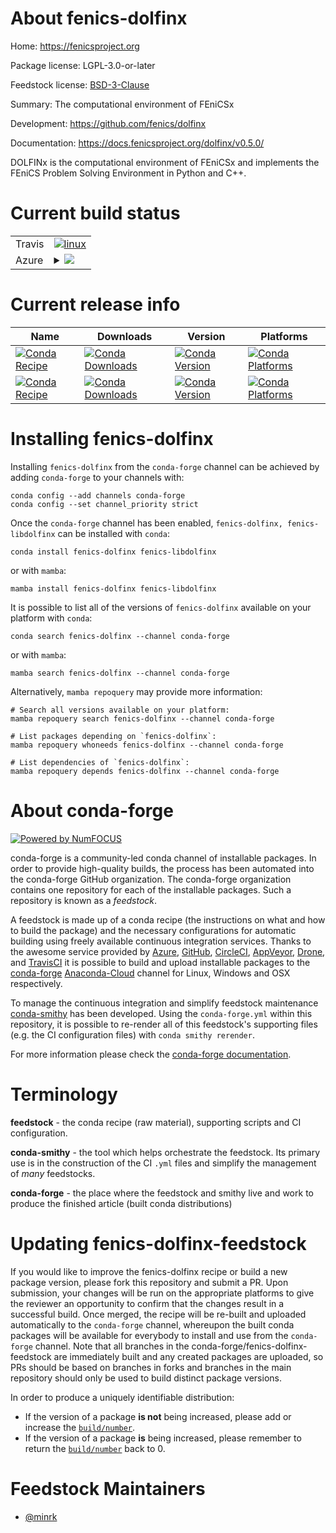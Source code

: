 About fenics-dolfinx
====================

Home: https://fenicsproject.org

Package license: LGPL-3.0-or-later

Feedstock license: [BSD-3-Clause](https://github.com/conda-forge/fenics-dolfinx-feedstock/blob/main/LICENSE.txt)

Summary: The computational environment of FEniCSx

Development: https://github.com/fenics/dolfinx

Documentation: https://docs.fenicsproject.org/dolfinx/v0.5.0/

DOLFINx is the computational environment of FEniCSx
and implements the FEniCS Problem Solving Environment in Python and C++.


Current build status
====================


<table><tr>
    <td>Travis</td>
    <td>
      <a href="https://app.travis-ci.com/conda-forge/fenics-dolfinx-feedstock">
        <img alt="linux" src="https://img.shields.io/travis/com/conda-forge/fenics-dolfinx-feedstock/main.svg?label=Linux">
      </a>
    </td>
  </tr>
    
  <tr>
    <td>Azure</td>
    <td>
      <details>
        <summary>
          <a href="https://dev.azure.com/conda-forge/feedstock-builds/_build/latest?definitionId=16326&branchName=main">
            <img src="https://dev.azure.com/conda-forge/feedstock-builds/_apis/build/status/fenics-dolfinx-feedstock?branchName=main">
          </a>
        </summary>
        <table>
          <thead><tr><th>Variant</th><th>Status</th></tr></thead>
          <tbody><tr>
              <td>linux_64_mpimpichpython3.10.____cpythonscalarcomplex</td>
              <td>
                <a href="https://dev.azure.com/conda-forge/feedstock-builds/_build/latest?definitionId=16326&branchName=main">
                  <img src="https://dev.azure.com/conda-forge/feedstock-builds/_apis/build/status/fenics-dolfinx-feedstock?branchName=main&jobName=linux&configuration=linux_64_mpimpichpython3.10.____cpythonscalarcomplex" alt="variant">
                </a>
              </td>
            </tr><tr>
              <td>linux_64_mpimpichpython3.10.____cpythonscalarreal</td>
              <td>
                <a href="https://dev.azure.com/conda-forge/feedstock-builds/_build/latest?definitionId=16326&branchName=main">
                  <img src="https://dev.azure.com/conda-forge/feedstock-builds/_apis/build/status/fenics-dolfinx-feedstock?branchName=main&jobName=linux&configuration=linux_64_mpimpichpython3.10.____cpythonscalarreal" alt="variant">
                </a>
              </td>
            </tr><tr>
              <td>linux_64_mpimpichpython3.7.____cpythonscalarcomplex</td>
              <td>
                <a href="https://dev.azure.com/conda-forge/feedstock-builds/_build/latest?definitionId=16326&branchName=main">
                  <img src="https://dev.azure.com/conda-forge/feedstock-builds/_apis/build/status/fenics-dolfinx-feedstock?branchName=main&jobName=linux&configuration=linux_64_mpimpichpython3.7.____cpythonscalarcomplex" alt="variant">
                </a>
              </td>
            </tr><tr>
              <td>linux_64_mpimpichpython3.7.____cpythonscalarreal</td>
              <td>
                <a href="https://dev.azure.com/conda-forge/feedstock-builds/_build/latest?definitionId=16326&branchName=main">
                  <img src="https://dev.azure.com/conda-forge/feedstock-builds/_apis/build/status/fenics-dolfinx-feedstock?branchName=main&jobName=linux&configuration=linux_64_mpimpichpython3.7.____cpythonscalarreal" alt="variant">
                </a>
              </td>
            </tr><tr>
              <td>linux_64_mpimpichpython3.8.____cpythonscalarcomplex</td>
              <td>
                <a href="https://dev.azure.com/conda-forge/feedstock-builds/_build/latest?definitionId=16326&branchName=main">
                  <img src="https://dev.azure.com/conda-forge/feedstock-builds/_apis/build/status/fenics-dolfinx-feedstock?branchName=main&jobName=linux&configuration=linux_64_mpimpichpython3.8.____cpythonscalarcomplex" alt="variant">
                </a>
              </td>
            </tr><tr>
              <td>linux_64_mpimpichpython3.8.____cpythonscalarreal</td>
              <td>
                <a href="https://dev.azure.com/conda-forge/feedstock-builds/_build/latest?definitionId=16326&branchName=main">
                  <img src="https://dev.azure.com/conda-forge/feedstock-builds/_apis/build/status/fenics-dolfinx-feedstock?branchName=main&jobName=linux&configuration=linux_64_mpimpichpython3.8.____cpythonscalarreal" alt="variant">
                </a>
              </td>
            </tr><tr>
              <td>linux_64_mpimpichpython3.9.____cpythonscalarcomplex</td>
              <td>
                <a href="https://dev.azure.com/conda-forge/feedstock-builds/_build/latest?definitionId=16326&branchName=main">
                  <img src="https://dev.azure.com/conda-forge/feedstock-builds/_apis/build/status/fenics-dolfinx-feedstock?branchName=main&jobName=linux&configuration=linux_64_mpimpichpython3.9.____cpythonscalarcomplex" alt="variant">
                </a>
              </td>
            </tr><tr>
              <td>linux_64_mpimpichpython3.9.____cpythonscalarreal</td>
              <td>
                <a href="https://dev.azure.com/conda-forge/feedstock-builds/_build/latest?definitionId=16326&branchName=main">
                  <img src="https://dev.azure.com/conda-forge/feedstock-builds/_apis/build/status/fenics-dolfinx-feedstock?branchName=main&jobName=linux&configuration=linux_64_mpimpichpython3.9.____cpythonscalarreal" alt="variant">
                </a>
              </td>
            </tr><tr>
              <td>linux_64_mpiopenmpipython3.10.____cpythonscalarcomplex</td>
              <td>
                <a href="https://dev.azure.com/conda-forge/feedstock-builds/_build/latest?definitionId=16326&branchName=main">
                  <img src="https://dev.azure.com/conda-forge/feedstock-builds/_apis/build/status/fenics-dolfinx-feedstock?branchName=main&jobName=linux&configuration=linux_64_mpiopenmpipython3.10.____cpythonscalarcomplex" alt="variant">
                </a>
              </td>
            </tr><tr>
              <td>linux_64_mpiopenmpipython3.10.____cpythonscalarreal</td>
              <td>
                <a href="https://dev.azure.com/conda-forge/feedstock-builds/_build/latest?definitionId=16326&branchName=main">
                  <img src="https://dev.azure.com/conda-forge/feedstock-builds/_apis/build/status/fenics-dolfinx-feedstock?branchName=main&jobName=linux&configuration=linux_64_mpiopenmpipython3.10.____cpythonscalarreal" alt="variant">
                </a>
              </td>
            </tr><tr>
              <td>linux_64_mpiopenmpipython3.7.____cpythonscalarcomplex</td>
              <td>
                <a href="https://dev.azure.com/conda-forge/feedstock-builds/_build/latest?definitionId=16326&branchName=main">
                  <img src="https://dev.azure.com/conda-forge/feedstock-builds/_apis/build/status/fenics-dolfinx-feedstock?branchName=main&jobName=linux&configuration=linux_64_mpiopenmpipython3.7.____cpythonscalarcomplex" alt="variant">
                </a>
              </td>
            </tr><tr>
              <td>linux_64_mpiopenmpipython3.7.____cpythonscalarreal</td>
              <td>
                <a href="https://dev.azure.com/conda-forge/feedstock-builds/_build/latest?definitionId=16326&branchName=main">
                  <img src="https://dev.azure.com/conda-forge/feedstock-builds/_apis/build/status/fenics-dolfinx-feedstock?branchName=main&jobName=linux&configuration=linux_64_mpiopenmpipython3.7.____cpythonscalarreal" alt="variant">
                </a>
              </td>
            </tr><tr>
              <td>linux_64_mpiopenmpipython3.8.____cpythonscalarcomplex</td>
              <td>
                <a href="https://dev.azure.com/conda-forge/feedstock-builds/_build/latest?definitionId=16326&branchName=main">
                  <img src="https://dev.azure.com/conda-forge/feedstock-builds/_apis/build/status/fenics-dolfinx-feedstock?branchName=main&jobName=linux&configuration=linux_64_mpiopenmpipython3.8.____cpythonscalarcomplex" alt="variant">
                </a>
              </td>
            </tr><tr>
              <td>linux_64_mpiopenmpipython3.8.____cpythonscalarreal</td>
              <td>
                <a href="https://dev.azure.com/conda-forge/feedstock-builds/_build/latest?definitionId=16326&branchName=main">
                  <img src="https://dev.azure.com/conda-forge/feedstock-builds/_apis/build/status/fenics-dolfinx-feedstock?branchName=main&jobName=linux&configuration=linux_64_mpiopenmpipython3.8.____cpythonscalarreal" alt="variant">
                </a>
              </td>
            </tr><tr>
              <td>linux_64_mpiopenmpipython3.9.____cpythonscalarcomplex</td>
              <td>
                <a href="https://dev.azure.com/conda-forge/feedstock-builds/_build/latest?definitionId=16326&branchName=main">
                  <img src="https://dev.azure.com/conda-forge/feedstock-builds/_apis/build/status/fenics-dolfinx-feedstock?branchName=main&jobName=linux&configuration=linux_64_mpiopenmpipython3.9.____cpythonscalarcomplex" alt="variant">
                </a>
              </td>
            </tr><tr>
              <td>linux_64_mpiopenmpipython3.9.____cpythonscalarreal</td>
              <td>
                <a href="https://dev.azure.com/conda-forge/feedstock-builds/_build/latest?definitionId=16326&branchName=main">
                  <img src="https://dev.azure.com/conda-forge/feedstock-builds/_apis/build/status/fenics-dolfinx-feedstock?branchName=main&jobName=linux&configuration=linux_64_mpiopenmpipython3.9.____cpythonscalarreal" alt="variant">
                </a>
              </td>
            </tr><tr>
              <td>linux_aarch64_mpimpichpython3.10.____cpythonscalarcomplex</td>
              <td>
                <a href="https://dev.azure.com/conda-forge/feedstock-builds/_build/latest?definitionId=16326&branchName=main">
                  <img src="https://dev.azure.com/conda-forge/feedstock-builds/_apis/build/status/fenics-dolfinx-feedstock?branchName=main&jobName=linux&configuration=linux_aarch64_mpimpichpython3.10.____cpythonscalarcomplex" alt="variant">
                </a>
              </td>
            </tr><tr>
              <td>linux_aarch64_mpimpichpython3.10.____cpythonscalarreal</td>
              <td>
                <a href="https://dev.azure.com/conda-forge/feedstock-builds/_build/latest?definitionId=16326&branchName=main">
                  <img src="https://dev.azure.com/conda-forge/feedstock-builds/_apis/build/status/fenics-dolfinx-feedstock?branchName=main&jobName=linux&configuration=linux_aarch64_mpimpichpython3.10.____cpythonscalarreal" alt="variant">
                </a>
              </td>
            </tr><tr>
              <td>linux_aarch64_mpimpichpython3.7.____cpythonscalarcomplex</td>
              <td>
                <a href="https://dev.azure.com/conda-forge/feedstock-builds/_build/latest?definitionId=16326&branchName=main">
                  <img src="https://dev.azure.com/conda-forge/feedstock-builds/_apis/build/status/fenics-dolfinx-feedstock?branchName=main&jobName=linux&configuration=linux_aarch64_mpimpichpython3.7.____cpythonscalarcomplex" alt="variant">
                </a>
              </td>
            </tr><tr>
              <td>linux_aarch64_mpimpichpython3.7.____cpythonscalarreal</td>
              <td>
                <a href="https://dev.azure.com/conda-forge/feedstock-builds/_build/latest?definitionId=16326&branchName=main">
                  <img src="https://dev.azure.com/conda-forge/feedstock-builds/_apis/build/status/fenics-dolfinx-feedstock?branchName=main&jobName=linux&configuration=linux_aarch64_mpimpichpython3.7.____cpythonscalarreal" alt="variant">
                </a>
              </td>
            </tr><tr>
              <td>linux_aarch64_mpimpichpython3.8.____cpythonscalarcomplex</td>
              <td>
                <a href="https://dev.azure.com/conda-forge/feedstock-builds/_build/latest?definitionId=16326&branchName=main">
                  <img src="https://dev.azure.com/conda-forge/feedstock-builds/_apis/build/status/fenics-dolfinx-feedstock?branchName=main&jobName=linux&configuration=linux_aarch64_mpimpichpython3.8.____cpythonscalarcomplex" alt="variant">
                </a>
              </td>
            </tr><tr>
              <td>linux_aarch64_mpimpichpython3.8.____cpythonscalarreal</td>
              <td>
                <a href="https://dev.azure.com/conda-forge/feedstock-builds/_build/latest?definitionId=16326&branchName=main">
                  <img src="https://dev.azure.com/conda-forge/feedstock-builds/_apis/build/status/fenics-dolfinx-feedstock?branchName=main&jobName=linux&configuration=linux_aarch64_mpimpichpython3.8.____cpythonscalarreal" alt="variant">
                </a>
              </td>
            </tr><tr>
              <td>linux_aarch64_mpimpichpython3.9.____cpythonscalarcomplex</td>
              <td>
                <a href="https://dev.azure.com/conda-forge/feedstock-builds/_build/latest?definitionId=16326&branchName=main">
                  <img src="https://dev.azure.com/conda-forge/feedstock-builds/_apis/build/status/fenics-dolfinx-feedstock?branchName=main&jobName=linux&configuration=linux_aarch64_mpimpichpython3.9.____cpythonscalarcomplex" alt="variant">
                </a>
              </td>
            </tr><tr>
              <td>linux_aarch64_mpimpichpython3.9.____cpythonscalarreal</td>
              <td>
                <a href="https://dev.azure.com/conda-forge/feedstock-builds/_build/latest?definitionId=16326&branchName=main">
                  <img src="https://dev.azure.com/conda-forge/feedstock-builds/_apis/build/status/fenics-dolfinx-feedstock?branchName=main&jobName=linux&configuration=linux_aarch64_mpimpichpython3.9.____cpythonscalarreal" alt="variant">
                </a>
              </td>
            </tr><tr>
              <td>linux_aarch64_mpiopenmpipython3.10.____cpythonscalarcomplex</td>
              <td>
                <a href="https://dev.azure.com/conda-forge/feedstock-builds/_build/latest?definitionId=16326&branchName=main">
                  <img src="https://dev.azure.com/conda-forge/feedstock-builds/_apis/build/status/fenics-dolfinx-feedstock?branchName=main&jobName=linux&configuration=linux_aarch64_mpiopenmpipython3.10.____cpythonscalarcomplex" alt="variant">
                </a>
              </td>
            </tr><tr>
              <td>linux_aarch64_mpiopenmpipython3.10.____cpythonscalarreal</td>
              <td>
                <a href="https://dev.azure.com/conda-forge/feedstock-builds/_build/latest?definitionId=16326&branchName=main">
                  <img src="https://dev.azure.com/conda-forge/feedstock-builds/_apis/build/status/fenics-dolfinx-feedstock?branchName=main&jobName=linux&configuration=linux_aarch64_mpiopenmpipython3.10.____cpythonscalarreal" alt="variant">
                </a>
              </td>
            </tr><tr>
              <td>linux_aarch64_mpiopenmpipython3.7.____cpythonscalarcomplex</td>
              <td>
                <a href="https://dev.azure.com/conda-forge/feedstock-builds/_build/latest?definitionId=16326&branchName=main">
                  <img src="https://dev.azure.com/conda-forge/feedstock-builds/_apis/build/status/fenics-dolfinx-feedstock?branchName=main&jobName=linux&configuration=linux_aarch64_mpiopenmpipython3.7.____cpythonscalarcomplex" alt="variant">
                </a>
              </td>
            </tr><tr>
              <td>linux_aarch64_mpiopenmpipython3.7.____cpythonscalarreal</td>
              <td>
                <a href="https://dev.azure.com/conda-forge/feedstock-builds/_build/latest?definitionId=16326&branchName=main">
                  <img src="https://dev.azure.com/conda-forge/feedstock-builds/_apis/build/status/fenics-dolfinx-feedstock?branchName=main&jobName=linux&configuration=linux_aarch64_mpiopenmpipython3.7.____cpythonscalarreal" alt="variant">
                </a>
              </td>
            </tr><tr>
              <td>linux_aarch64_mpiopenmpipython3.8.____cpythonscalarcomplex</td>
              <td>
                <a href="https://dev.azure.com/conda-forge/feedstock-builds/_build/latest?definitionId=16326&branchName=main">
                  <img src="https://dev.azure.com/conda-forge/feedstock-builds/_apis/build/status/fenics-dolfinx-feedstock?branchName=main&jobName=linux&configuration=linux_aarch64_mpiopenmpipython3.8.____cpythonscalarcomplex" alt="variant">
                </a>
              </td>
            </tr><tr>
              <td>linux_aarch64_mpiopenmpipython3.8.____cpythonscalarreal</td>
              <td>
                <a href="https://dev.azure.com/conda-forge/feedstock-builds/_build/latest?definitionId=16326&branchName=main">
                  <img src="https://dev.azure.com/conda-forge/feedstock-builds/_apis/build/status/fenics-dolfinx-feedstock?branchName=main&jobName=linux&configuration=linux_aarch64_mpiopenmpipython3.8.____cpythonscalarreal" alt="variant">
                </a>
              </td>
            </tr><tr>
              <td>linux_aarch64_mpiopenmpipython3.9.____cpythonscalarcomplex</td>
              <td>
                <a href="https://dev.azure.com/conda-forge/feedstock-builds/_build/latest?definitionId=16326&branchName=main">
                  <img src="https://dev.azure.com/conda-forge/feedstock-builds/_apis/build/status/fenics-dolfinx-feedstock?branchName=main&jobName=linux&configuration=linux_aarch64_mpiopenmpipython3.9.____cpythonscalarcomplex" alt="variant">
                </a>
              </td>
            </tr><tr>
              <td>linux_aarch64_mpiopenmpipython3.9.____cpythonscalarreal</td>
              <td>
                <a href="https://dev.azure.com/conda-forge/feedstock-builds/_build/latest?definitionId=16326&branchName=main">
                  <img src="https://dev.azure.com/conda-forge/feedstock-builds/_apis/build/status/fenics-dolfinx-feedstock?branchName=main&jobName=linux&configuration=linux_aarch64_mpiopenmpipython3.9.____cpythonscalarreal" alt="variant">
                </a>
              </td>
            </tr><tr>
              <td>linux_ppc64le_mpimpichpython3.10.____cpythonscalarcomplex</td>
              <td>
                <a href="https://dev.azure.com/conda-forge/feedstock-builds/_build/latest?definitionId=16326&branchName=main">
                  <img src="https://dev.azure.com/conda-forge/feedstock-builds/_apis/build/status/fenics-dolfinx-feedstock?branchName=main&jobName=linux&configuration=linux_ppc64le_mpimpichpython3.10.____cpythonscalarcomplex" alt="variant">
                </a>
              </td>
            </tr><tr>
              <td>linux_ppc64le_mpimpichpython3.10.____cpythonscalarreal</td>
              <td>
                <a href="https://dev.azure.com/conda-forge/feedstock-builds/_build/latest?definitionId=16326&branchName=main">
                  <img src="https://dev.azure.com/conda-forge/feedstock-builds/_apis/build/status/fenics-dolfinx-feedstock?branchName=main&jobName=linux&configuration=linux_ppc64le_mpimpichpython3.10.____cpythonscalarreal" alt="variant">
                </a>
              </td>
            </tr><tr>
              <td>linux_ppc64le_mpimpichpython3.7.____cpythonscalarcomplex</td>
              <td>
                <a href="https://dev.azure.com/conda-forge/feedstock-builds/_build/latest?definitionId=16326&branchName=main">
                  <img src="https://dev.azure.com/conda-forge/feedstock-builds/_apis/build/status/fenics-dolfinx-feedstock?branchName=main&jobName=linux&configuration=linux_ppc64le_mpimpichpython3.7.____cpythonscalarcomplex" alt="variant">
                </a>
              </td>
            </tr><tr>
              <td>linux_ppc64le_mpimpichpython3.7.____cpythonscalarreal</td>
              <td>
                <a href="https://dev.azure.com/conda-forge/feedstock-builds/_build/latest?definitionId=16326&branchName=main">
                  <img src="https://dev.azure.com/conda-forge/feedstock-builds/_apis/build/status/fenics-dolfinx-feedstock?branchName=main&jobName=linux&configuration=linux_ppc64le_mpimpichpython3.7.____cpythonscalarreal" alt="variant">
                </a>
              </td>
            </tr><tr>
              <td>linux_ppc64le_mpimpichpython3.8.____cpythonscalarcomplex</td>
              <td>
                <a href="https://dev.azure.com/conda-forge/feedstock-builds/_build/latest?definitionId=16326&branchName=main">
                  <img src="https://dev.azure.com/conda-forge/feedstock-builds/_apis/build/status/fenics-dolfinx-feedstock?branchName=main&jobName=linux&configuration=linux_ppc64le_mpimpichpython3.8.____cpythonscalarcomplex" alt="variant">
                </a>
              </td>
            </tr><tr>
              <td>linux_ppc64le_mpimpichpython3.8.____cpythonscalarreal</td>
              <td>
                <a href="https://dev.azure.com/conda-forge/feedstock-builds/_build/latest?definitionId=16326&branchName=main">
                  <img src="https://dev.azure.com/conda-forge/feedstock-builds/_apis/build/status/fenics-dolfinx-feedstock?branchName=main&jobName=linux&configuration=linux_ppc64le_mpimpichpython3.8.____cpythonscalarreal" alt="variant">
                </a>
              </td>
            </tr><tr>
              <td>linux_ppc64le_mpimpichpython3.9.____cpythonscalarcomplex</td>
              <td>
                <a href="https://dev.azure.com/conda-forge/feedstock-builds/_build/latest?definitionId=16326&branchName=main">
                  <img src="https://dev.azure.com/conda-forge/feedstock-builds/_apis/build/status/fenics-dolfinx-feedstock?branchName=main&jobName=linux&configuration=linux_ppc64le_mpimpichpython3.9.____cpythonscalarcomplex" alt="variant">
                </a>
              </td>
            </tr><tr>
              <td>linux_ppc64le_mpimpichpython3.9.____cpythonscalarreal</td>
              <td>
                <a href="https://dev.azure.com/conda-forge/feedstock-builds/_build/latest?definitionId=16326&branchName=main">
                  <img src="https://dev.azure.com/conda-forge/feedstock-builds/_apis/build/status/fenics-dolfinx-feedstock?branchName=main&jobName=linux&configuration=linux_ppc64le_mpimpichpython3.9.____cpythonscalarreal" alt="variant">
                </a>
              </td>
            </tr><tr>
              <td>linux_ppc64le_mpiopenmpipython3.10.____cpythonscalarcomplex</td>
              <td>
                <a href="https://dev.azure.com/conda-forge/feedstock-builds/_build/latest?definitionId=16326&branchName=main">
                  <img src="https://dev.azure.com/conda-forge/feedstock-builds/_apis/build/status/fenics-dolfinx-feedstock?branchName=main&jobName=linux&configuration=linux_ppc64le_mpiopenmpipython3.10.____cpythonscalarcomplex" alt="variant">
                </a>
              </td>
            </tr><tr>
              <td>linux_ppc64le_mpiopenmpipython3.10.____cpythonscalarreal</td>
              <td>
                <a href="https://dev.azure.com/conda-forge/feedstock-builds/_build/latest?definitionId=16326&branchName=main">
                  <img src="https://dev.azure.com/conda-forge/feedstock-builds/_apis/build/status/fenics-dolfinx-feedstock?branchName=main&jobName=linux&configuration=linux_ppc64le_mpiopenmpipython3.10.____cpythonscalarreal" alt="variant">
                </a>
              </td>
            </tr><tr>
              <td>linux_ppc64le_mpiopenmpipython3.7.____cpythonscalarcomplex</td>
              <td>
                <a href="https://dev.azure.com/conda-forge/feedstock-builds/_build/latest?definitionId=16326&branchName=main">
                  <img src="https://dev.azure.com/conda-forge/feedstock-builds/_apis/build/status/fenics-dolfinx-feedstock?branchName=main&jobName=linux&configuration=linux_ppc64le_mpiopenmpipython3.7.____cpythonscalarcomplex" alt="variant">
                </a>
              </td>
            </tr><tr>
              <td>linux_ppc64le_mpiopenmpipython3.7.____cpythonscalarreal</td>
              <td>
                <a href="https://dev.azure.com/conda-forge/feedstock-builds/_build/latest?definitionId=16326&branchName=main">
                  <img src="https://dev.azure.com/conda-forge/feedstock-builds/_apis/build/status/fenics-dolfinx-feedstock?branchName=main&jobName=linux&configuration=linux_ppc64le_mpiopenmpipython3.7.____cpythonscalarreal" alt="variant">
                </a>
              </td>
            </tr><tr>
              <td>linux_ppc64le_mpiopenmpipython3.8.____cpythonscalarcomplex</td>
              <td>
                <a href="https://dev.azure.com/conda-forge/feedstock-builds/_build/latest?definitionId=16326&branchName=main">
                  <img src="https://dev.azure.com/conda-forge/feedstock-builds/_apis/build/status/fenics-dolfinx-feedstock?branchName=main&jobName=linux&configuration=linux_ppc64le_mpiopenmpipython3.8.____cpythonscalarcomplex" alt="variant">
                </a>
              </td>
            </tr><tr>
              <td>linux_ppc64le_mpiopenmpipython3.8.____cpythonscalarreal</td>
              <td>
                <a href="https://dev.azure.com/conda-forge/feedstock-builds/_build/latest?definitionId=16326&branchName=main">
                  <img src="https://dev.azure.com/conda-forge/feedstock-builds/_apis/build/status/fenics-dolfinx-feedstock?branchName=main&jobName=linux&configuration=linux_ppc64le_mpiopenmpipython3.8.____cpythonscalarreal" alt="variant">
                </a>
              </td>
            </tr><tr>
              <td>linux_ppc64le_mpiopenmpipython3.9.____cpythonscalarcomplex</td>
              <td>
                <a href="https://dev.azure.com/conda-forge/feedstock-builds/_build/latest?definitionId=16326&branchName=main">
                  <img src="https://dev.azure.com/conda-forge/feedstock-builds/_apis/build/status/fenics-dolfinx-feedstock?branchName=main&jobName=linux&configuration=linux_ppc64le_mpiopenmpipython3.9.____cpythonscalarcomplex" alt="variant">
                </a>
              </td>
            </tr><tr>
              <td>linux_ppc64le_mpiopenmpipython3.9.____cpythonscalarreal</td>
              <td>
                <a href="https://dev.azure.com/conda-forge/feedstock-builds/_build/latest?definitionId=16326&branchName=main">
                  <img src="https://dev.azure.com/conda-forge/feedstock-builds/_apis/build/status/fenics-dolfinx-feedstock?branchName=main&jobName=linux&configuration=linux_ppc64le_mpiopenmpipython3.9.____cpythonscalarreal" alt="variant">
                </a>
              </td>
            </tr><tr>
              <td>osx_64_mpimpichpython3.10.____cpythonscalarcomplex</td>
              <td>
                <a href="https://dev.azure.com/conda-forge/feedstock-builds/_build/latest?definitionId=16326&branchName=main">
                  <img src="https://dev.azure.com/conda-forge/feedstock-builds/_apis/build/status/fenics-dolfinx-feedstock?branchName=main&jobName=osx&configuration=osx_64_mpimpichpython3.10.____cpythonscalarcomplex" alt="variant">
                </a>
              </td>
            </tr><tr>
              <td>osx_64_mpimpichpython3.10.____cpythonscalarreal</td>
              <td>
                <a href="https://dev.azure.com/conda-forge/feedstock-builds/_build/latest?definitionId=16326&branchName=main">
                  <img src="https://dev.azure.com/conda-forge/feedstock-builds/_apis/build/status/fenics-dolfinx-feedstock?branchName=main&jobName=osx&configuration=osx_64_mpimpichpython3.10.____cpythonscalarreal" alt="variant">
                </a>
              </td>
            </tr><tr>
              <td>osx_64_mpimpichpython3.7.____cpythonscalarcomplex</td>
              <td>
                <a href="https://dev.azure.com/conda-forge/feedstock-builds/_build/latest?definitionId=16326&branchName=main">
                  <img src="https://dev.azure.com/conda-forge/feedstock-builds/_apis/build/status/fenics-dolfinx-feedstock?branchName=main&jobName=osx&configuration=osx_64_mpimpichpython3.7.____cpythonscalarcomplex" alt="variant">
                </a>
              </td>
            </tr><tr>
              <td>osx_64_mpimpichpython3.7.____cpythonscalarreal</td>
              <td>
                <a href="https://dev.azure.com/conda-forge/feedstock-builds/_build/latest?definitionId=16326&branchName=main">
                  <img src="https://dev.azure.com/conda-forge/feedstock-builds/_apis/build/status/fenics-dolfinx-feedstock?branchName=main&jobName=osx&configuration=osx_64_mpimpichpython3.7.____cpythonscalarreal" alt="variant">
                </a>
              </td>
            </tr><tr>
              <td>osx_64_mpimpichpython3.8.____cpythonscalarcomplex</td>
              <td>
                <a href="https://dev.azure.com/conda-forge/feedstock-builds/_build/latest?definitionId=16326&branchName=main">
                  <img src="https://dev.azure.com/conda-forge/feedstock-builds/_apis/build/status/fenics-dolfinx-feedstock?branchName=main&jobName=osx&configuration=osx_64_mpimpichpython3.8.____cpythonscalarcomplex" alt="variant">
                </a>
              </td>
            </tr><tr>
              <td>osx_64_mpimpichpython3.8.____cpythonscalarreal</td>
              <td>
                <a href="https://dev.azure.com/conda-forge/feedstock-builds/_build/latest?definitionId=16326&branchName=main">
                  <img src="https://dev.azure.com/conda-forge/feedstock-builds/_apis/build/status/fenics-dolfinx-feedstock?branchName=main&jobName=osx&configuration=osx_64_mpimpichpython3.8.____cpythonscalarreal" alt="variant">
                </a>
              </td>
            </tr><tr>
              <td>osx_64_mpimpichpython3.9.____cpythonscalarcomplex</td>
              <td>
                <a href="https://dev.azure.com/conda-forge/feedstock-builds/_build/latest?definitionId=16326&branchName=main">
                  <img src="https://dev.azure.com/conda-forge/feedstock-builds/_apis/build/status/fenics-dolfinx-feedstock?branchName=main&jobName=osx&configuration=osx_64_mpimpichpython3.9.____cpythonscalarcomplex" alt="variant">
                </a>
              </td>
            </tr><tr>
              <td>osx_64_mpimpichpython3.9.____cpythonscalarreal</td>
              <td>
                <a href="https://dev.azure.com/conda-forge/feedstock-builds/_build/latest?definitionId=16326&branchName=main">
                  <img src="https://dev.azure.com/conda-forge/feedstock-builds/_apis/build/status/fenics-dolfinx-feedstock?branchName=main&jobName=osx&configuration=osx_64_mpimpichpython3.9.____cpythonscalarreal" alt="variant">
                </a>
              </td>
            </tr><tr>
              <td>osx_64_mpiopenmpipython3.10.____cpythonscalarcomplex</td>
              <td>
                <a href="https://dev.azure.com/conda-forge/feedstock-builds/_build/latest?definitionId=16326&branchName=main">
                  <img src="https://dev.azure.com/conda-forge/feedstock-builds/_apis/build/status/fenics-dolfinx-feedstock?branchName=main&jobName=osx&configuration=osx_64_mpiopenmpipython3.10.____cpythonscalarcomplex" alt="variant">
                </a>
              </td>
            </tr><tr>
              <td>osx_64_mpiopenmpipython3.10.____cpythonscalarreal</td>
              <td>
                <a href="https://dev.azure.com/conda-forge/feedstock-builds/_build/latest?definitionId=16326&branchName=main">
                  <img src="https://dev.azure.com/conda-forge/feedstock-builds/_apis/build/status/fenics-dolfinx-feedstock?branchName=main&jobName=osx&configuration=osx_64_mpiopenmpipython3.10.____cpythonscalarreal" alt="variant">
                </a>
              </td>
            </tr><tr>
              <td>osx_64_mpiopenmpipython3.7.____cpythonscalarcomplex</td>
              <td>
                <a href="https://dev.azure.com/conda-forge/feedstock-builds/_build/latest?definitionId=16326&branchName=main">
                  <img src="https://dev.azure.com/conda-forge/feedstock-builds/_apis/build/status/fenics-dolfinx-feedstock?branchName=main&jobName=osx&configuration=osx_64_mpiopenmpipython3.7.____cpythonscalarcomplex" alt="variant">
                </a>
              </td>
            </tr><tr>
              <td>osx_64_mpiopenmpipython3.7.____cpythonscalarreal</td>
              <td>
                <a href="https://dev.azure.com/conda-forge/feedstock-builds/_build/latest?definitionId=16326&branchName=main">
                  <img src="https://dev.azure.com/conda-forge/feedstock-builds/_apis/build/status/fenics-dolfinx-feedstock?branchName=main&jobName=osx&configuration=osx_64_mpiopenmpipython3.7.____cpythonscalarreal" alt="variant">
                </a>
              </td>
            </tr><tr>
              <td>osx_64_mpiopenmpipython3.8.____cpythonscalarcomplex</td>
              <td>
                <a href="https://dev.azure.com/conda-forge/feedstock-builds/_build/latest?definitionId=16326&branchName=main">
                  <img src="https://dev.azure.com/conda-forge/feedstock-builds/_apis/build/status/fenics-dolfinx-feedstock?branchName=main&jobName=osx&configuration=osx_64_mpiopenmpipython3.8.____cpythonscalarcomplex" alt="variant">
                </a>
              </td>
            </tr><tr>
              <td>osx_64_mpiopenmpipython3.8.____cpythonscalarreal</td>
              <td>
                <a href="https://dev.azure.com/conda-forge/feedstock-builds/_build/latest?definitionId=16326&branchName=main">
                  <img src="https://dev.azure.com/conda-forge/feedstock-builds/_apis/build/status/fenics-dolfinx-feedstock?branchName=main&jobName=osx&configuration=osx_64_mpiopenmpipython3.8.____cpythonscalarreal" alt="variant">
                </a>
              </td>
            </tr><tr>
              <td>osx_64_mpiopenmpipython3.9.____cpythonscalarcomplex</td>
              <td>
                <a href="https://dev.azure.com/conda-forge/feedstock-builds/_build/latest?definitionId=16326&branchName=main">
                  <img src="https://dev.azure.com/conda-forge/feedstock-builds/_apis/build/status/fenics-dolfinx-feedstock?branchName=main&jobName=osx&configuration=osx_64_mpiopenmpipython3.9.____cpythonscalarcomplex" alt="variant">
                </a>
              </td>
            </tr><tr>
              <td>osx_64_mpiopenmpipython3.9.____cpythonscalarreal</td>
              <td>
                <a href="https://dev.azure.com/conda-forge/feedstock-builds/_build/latest?definitionId=16326&branchName=main">
                  <img src="https://dev.azure.com/conda-forge/feedstock-builds/_apis/build/status/fenics-dolfinx-feedstock?branchName=main&jobName=osx&configuration=osx_64_mpiopenmpipython3.9.____cpythonscalarreal" alt="variant">
                </a>
              </td>
            </tr><tr>
              <td>osx_arm64_mpimpichpython3.10.____cpythonscalarcomplex</td>
              <td>
                <a href="https://dev.azure.com/conda-forge/feedstock-builds/_build/latest?definitionId=16326&branchName=main">
                  <img src="https://dev.azure.com/conda-forge/feedstock-builds/_apis/build/status/fenics-dolfinx-feedstock?branchName=main&jobName=osx&configuration=osx_arm64_mpimpichpython3.10.____cpythonscalarcomplex" alt="variant">
                </a>
              </td>
            </tr><tr>
              <td>osx_arm64_mpimpichpython3.10.____cpythonscalarreal</td>
              <td>
                <a href="https://dev.azure.com/conda-forge/feedstock-builds/_build/latest?definitionId=16326&branchName=main">
                  <img src="https://dev.azure.com/conda-forge/feedstock-builds/_apis/build/status/fenics-dolfinx-feedstock?branchName=main&jobName=osx&configuration=osx_arm64_mpimpichpython3.10.____cpythonscalarreal" alt="variant">
                </a>
              </td>
            </tr><tr>
              <td>osx_arm64_mpimpichpython3.8.____cpythonscalarcomplex</td>
              <td>
                <a href="https://dev.azure.com/conda-forge/feedstock-builds/_build/latest?definitionId=16326&branchName=main">
                  <img src="https://dev.azure.com/conda-forge/feedstock-builds/_apis/build/status/fenics-dolfinx-feedstock?branchName=main&jobName=osx&configuration=osx_arm64_mpimpichpython3.8.____cpythonscalarcomplex" alt="variant">
                </a>
              </td>
            </tr><tr>
              <td>osx_arm64_mpimpichpython3.8.____cpythonscalarreal</td>
              <td>
                <a href="https://dev.azure.com/conda-forge/feedstock-builds/_build/latest?definitionId=16326&branchName=main">
                  <img src="https://dev.azure.com/conda-forge/feedstock-builds/_apis/build/status/fenics-dolfinx-feedstock?branchName=main&jobName=osx&configuration=osx_arm64_mpimpichpython3.8.____cpythonscalarreal" alt="variant">
                </a>
              </td>
            </tr><tr>
              <td>osx_arm64_mpimpichpython3.9.____cpythonscalarcomplex</td>
              <td>
                <a href="https://dev.azure.com/conda-forge/feedstock-builds/_build/latest?definitionId=16326&branchName=main">
                  <img src="https://dev.azure.com/conda-forge/feedstock-builds/_apis/build/status/fenics-dolfinx-feedstock?branchName=main&jobName=osx&configuration=osx_arm64_mpimpichpython3.9.____cpythonscalarcomplex" alt="variant">
                </a>
              </td>
            </tr><tr>
              <td>osx_arm64_mpimpichpython3.9.____cpythonscalarreal</td>
              <td>
                <a href="https://dev.azure.com/conda-forge/feedstock-builds/_build/latest?definitionId=16326&branchName=main">
                  <img src="https://dev.azure.com/conda-forge/feedstock-builds/_apis/build/status/fenics-dolfinx-feedstock?branchName=main&jobName=osx&configuration=osx_arm64_mpimpichpython3.9.____cpythonscalarreal" alt="variant">
                </a>
              </td>
            </tr><tr>
              <td>osx_arm64_mpiopenmpipython3.10.____cpythonscalarcomplex</td>
              <td>
                <a href="https://dev.azure.com/conda-forge/feedstock-builds/_build/latest?definitionId=16326&branchName=main">
                  <img src="https://dev.azure.com/conda-forge/feedstock-builds/_apis/build/status/fenics-dolfinx-feedstock?branchName=main&jobName=osx&configuration=osx_arm64_mpiopenmpipython3.10.____cpythonscalarcomplex" alt="variant">
                </a>
              </td>
            </tr><tr>
              <td>osx_arm64_mpiopenmpipython3.10.____cpythonscalarreal</td>
              <td>
                <a href="https://dev.azure.com/conda-forge/feedstock-builds/_build/latest?definitionId=16326&branchName=main">
                  <img src="https://dev.azure.com/conda-forge/feedstock-builds/_apis/build/status/fenics-dolfinx-feedstock?branchName=main&jobName=osx&configuration=osx_arm64_mpiopenmpipython3.10.____cpythonscalarreal" alt="variant">
                </a>
              </td>
            </tr><tr>
              <td>osx_arm64_mpiopenmpipython3.8.____cpythonscalarcomplex</td>
              <td>
                <a href="https://dev.azure.com/conda-forge/feedstock-builds/_build/latest?definitionId=16326&branchName=main">
                  <img src="https://dev.azure.com/conda-forge/feedstock-builds/_apis/build/status/fenics-dolfinx-feedstock?branchName=main&jobName=osx&configuration=osx_arm64_mpiopenmpipython3.8.____cpythonscalarcomplex" alt="variant">
                </a>
              </td>
            </tr><tr>
              <td>osx_arm64_mpiopenmpipython3.8.____cpythonscalarreal</td>
              <td>
                <a href="https://dev.azure.com/conda-forge/feedstock-builds/_build/latest?definitionId=16326&branchName=main">
                  <img src="https://dev.azure.com/conda-forge/feedstock-builds/_apis/build/status/fenics-dolfinx-feedstock?branchName=main&jobName=osx&configuration=osx_arm64_mpiopenmpipython3.8.____cpythonscalarreal" alt="variant">
                </a>
              </td>
            </tr><tr>
              <td>osx_arm64_mpiopenmpipython3.9.____cpythonscalarcomplex</td>
              <td>
                <a href="https://dev.azure.com/conda-forge/feedstock-builds/_build/latest?definitionId=16326&branchName=main">
                  <img src="https://dev.azure.com/conda-forge/feedstock-builds/_apis/build/status/fenics-dolfinx-feedstock?branchName=main&jobName=osx&configuration=osx_arm64_mpiopenmpipython3.9.____cpythonscalarcomplex" alt="variant">
                </a>
              </td>
            </tr><tr>
              <td>osx_arm64_mpiopenmpipython3.9.____cpythonscalarreal</td>
              <td>
                <a href="https://dev.azure.com/conda-forge/feedstock-builds/_build/latest?definitionId=16326&branchName=main">
                  <img src="https://dev.azure.com/conda-forge/feedstock-builds/_apis/build/status/fenics-dolfinx-feedstock?branchName=main&jobName=osx&configuration=osx_arm64_mpiopenmpipython3.9.____cpythonscalarreal" alt="variant">
                </a>
              </td>
            </tr>
          </tbody>
        </table>
      </details>
    </td>
  </tr>
</table>

Current release info
====================

| Name | Downloads | Version | Platforms |
| --- | --- | --- | --- |
| [![Conda Recipe](https://img.shields.io/badge/recipe-fenics--dolfinx-green.svg)](https://anaconda.org/conda-forge/fenics-dolfinx) | [![Conda Downloads](https://img.shields.io/conda/dn/conda-forge/fenics-dolfinx.svg)](https://anaconda.org/conda-forge/fenics-dolfinx) | [![Conda Version](https://img.shields.io/conda/vn/conda-forge/fenics-dolfinx.svg)](https://anaconda.org/conda-forge/fenics-dolfinx) | [![Conda Platforms](https://img.shields.io/conda/pn/conda-forge/fenics-dolfinx.svg)](https://anaconda.org/conda-forge/fenics-dolfinx) |
| [![Conda Recipe](https://img.shields.io/badge/recipe-fenics--libdolfinx-green.svg)](https://anaconda.org/conda-forge/fenics-libdolfinx) | [![Conda Downloads](https://img.shields.io/conda/dn/conda-forge/fenics-libdolfinx.svg)](https://anaconda.org/conda-forge/fenics-libdolfinx) | [![Conda Version](https://img.shields.io/conda/vn/conda-forge/fenics-libdolfinx.svg)](https://anaconda.org/conda-forge/fenics-libdolfinx) | [![Conda Platforms](https://img.shields.io/conda/pn/conda-forge/fenics-libdolfinx.svg)](https://anaconda.org/conda-forge/fenics-libdolfinx) |

Installing fenics-dolfinx
=========================

Installing `fenics-dolfinx` from the `conda-forge` channel can be achieved by adding `conda-forge` to your channels with:

```
conda config --add channels conda-forge
conda config --set channel_priority strict
```

Once the `conda-forge` channel has been enabled, `fenics-dolfinx, fenics-libdolfinx` can be installed with `conda`:

```
conda install fenics-dolfinx fenics-libdolfinx
```

or with `mamba`:

```
mamba install fenics-dolfinx fenics-libdolfinx
```

It is possible to list all of the versions of `fenics-dolfinx` available on your platform with `conda`:

```
conda search fenics-dolfinx --channel conda-forge
```

or with `mamba`:

```
mamba search fenics-dolfinx --channel conda-forge
```

Alternatively, `mamba repoquery` may provide more information:

```
# Search all versions available on your platform:
mamba repoquery search fenics-dolfinx --channel conda-forge

# List packages depending on `fenics-dolfinx`:
mamba repoquery whoneeds fenics-dolfinx --channel conda-forge

# List dependencies of `fenics-dolfinx`:
mamba repoquery depends fenics-dolfinx --channel conda-forge
```


About conda-forge
=================

[![Powered by
NumFOCUS](https://img.shields.io/badge/powered%20by-NumFOCUS-orange.svg?style=flat&colorA=E1523D&colorB=007D8A)](https://numfocus.org)

conda-forge is a community-led conda channel of installable packages.
In order to provide high-quality builds, the process has been automated into the
conda-forge GitHub organization. The conda-forge organization contains one repository
for each of the installable packages. Such a repository is known as a *feedstock*.

A feedstock is made up of a conda recipe (the instructions on what and how to build
the package) and the necessary configurations for automatic building using freely
available continuous integration services. Thanks to the awesome service provided by
[Azure](https://azure.microsoft.com/en-us/services/devops/), [GitHub](https://github.com/),
[CircleCI](https://circleci.com/), [AppVeyor](https://www.appveyor.com/),
[Drone](https://cloud.drone.io/welcome), and [TravisCI](https://travis-ci.com/)
it is possible to build and upload installable packages to the
[conda-forge](https://anaconda.org/conda-forge) [Anaconda-Cloud](https://anaconda.org/)
channel for Linux, Windows and OSX respectively.

To manage the continuous integration and simplify feedstock maintenance
[conda-smithy](https://github.com/conda-forge/conda-smithy) has been developed.
Using the ``conda-forge.yml`` within this repository, it is possible to re-render all of
this feedstock's supporting files (e.g. the CI configuration files) with ``conda smithy rerender``.

For more information please check the [conda-forge documentation](https://conda-forge.org/docs/).

Terminology
===========

**feedstock** - the conda recipe (raw material), supporting scripts and CI configuration.

**conda-smithy** - the tool which helps orchestrate the feedstock.
                   Its primary use is in the construction of the CI ``.yml`` files
                   and simplify the management of *many* feedstocks.

**conda-forge** - the place where the feedstock and smithy live and work to
                  produce the finished article (built conda distributions)


Updating fenics-dolfinx-feedstock
=================================

If you would like to improve the fenics-dolfinx recipe or build a new
package version, please fork this repository and submit a PR. Upon submission,
your changes will be run on the appropriate platforms to give the reviewer an
opportunity to confirm that the changes result in a successful build. Once
merged, the recipe will be re-built and uploaded automatically to the
`conda-forge` channel, whereupon the built conda packages will be available for
everybody to install and use from the `conda-forge` channel.
Note that all branches in the conda-forge/fenics-dolfinx-feedstock are
immediately built and any created packages are uploaded, so PRs should be based
on branches in forks and branches in the main repository should only be used to
build distinct package versions.

In order to produce a uniquely identifiable distribution:
 * If the version of a package **is not** being increased, please add or increase
   the [``build/number``](https://docs.conda.io/projects/conda-build/en/latest/resources/define-metadata.html#build-number-and-string).
 * If the version of a package **is** being increased, please remember to return
   the [``build/number``](https://docs.conda.io/projects/conda-build/en/latest/resources/define-metadata.html#build-number-and-string)
   back to 0.

Feedstock Maintainers
=====================

* [@minrk](https://github.com/minrk/)

